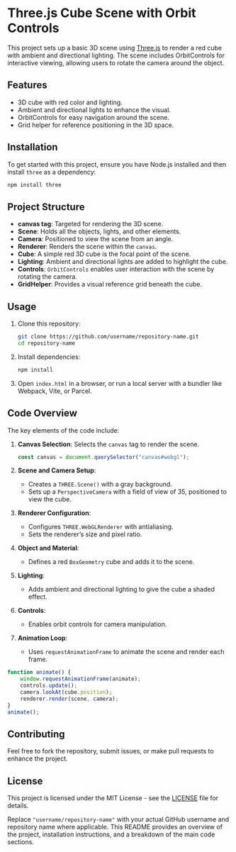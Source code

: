 
# Three.js Cube Scene with Orbit Controls

This project sets up a basic 3D scene using [Three.js](https://threejs.org/) to render a red cube with ambient and directional lighting. The scene includes OrbitControls for interactive viewing, allowing users to rotate the camera around the object.

## Features
- 3D cube with red color and lighting.
- Ambient and directional lights to enhance the visual.
- OrbitControls for easy navigation around the scene.
- Grid helper for reference positioning in the 3D space.

## Installation

To get started with this project, ensure you have Node.js installed and then install `three` as a dependency:

```bash
npm install three
```

## Project Structure

- **canvas tag**: Targeted for rendering the 3D scene.
- **Scene**: Holds all the objects, lights, and other elements.
- **Camera**: Positioned to view the scene from an angle.
- **Renderer**: Renders the scene within the `canvas`.
- **Cube**: A simple red 3D cube is the focal point of the scene.
- **Lighting**: Ambient and directional lights are added to highlight the cube.
- **Controls**: `OrbitControls` enables user interaction with the scene by rotating the camera.
- **GridHelper**: Provides a visual reference grid beneath the cube.

## Usage

1. Clone this repository:
   ```bash
   git clone https://github.com/username/repository-name.git
   cd repository-name
   ```

2. Install dependencies:
   ```bash
   npm install
   ```

3. Open `index.html` in a browser, or run a local server with a bundler like Webpack, Vite, or Parcel.

## Code Overview

The key elements of the code include:

1. **Canvas Selection**: Selects the `canvas` tag to render the scene.
   ```javascript
   const canvas = document.querySelector("canvas#webgl");
   ```

2. **Scene and Camera Setup**:
   - Creates a `THREE.Scene()` with a gray background.
   - Sets up a `PerspectiveCamera` with a field of view of 35, positioned to view the cube.
   
3. **Renderer Configuration**:
   - Configures `THREE.WebGLRenderer` with antialiasing.
   - Sets the renderer’s size and pixel ratio.

4. **Object and Material**:
   - Defines a red `BoxGeometry` cube and adds it to the scene.

5. **Lighting**:
   - Adds ambient and directional lighting to give the cube a shaded effect.

6. **Controls**:
   - Enables orbit controls for camera manipulation.
   
7. **Animation Loop**:
   - Uses `requestAnimationFrame` to animate the scene and render each frame.

```javascript
function animate() {
    window.requestAnimationFrame(animate);
    controls.update();
    camera.lookAt(cube.position);
    renderer.render(scene, camera);
}
animate();
```

## Contributing

Feel free to fork the repository, submit issues, or make pull requests to enhance the project.

## License

This project is licensed under the MIT License - see the [LICENSE](LICENSE) file for details.

Replace `"username/repository-name"` with your actual GitHub username and repository name where applicable. This README provides an overview of the project, installation instructions, and a breakdown of the main code sections.